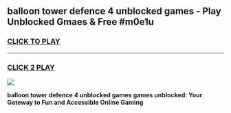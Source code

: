
## balloon tower defence 4 unblocked games - Play Unblocked Gmaes & Free #m0e1u
<h3>
<a href="https://news.freeplayer.one?title=balloon_tower_defence_4_unblocked_games&ref=24F">CLICK TO PLAY</a></h3>
<hr>

<h3>
<a href="https://news.freeplayer.one?title=balloon_tower_defence_4_unblocked_games&ref=24F">CLICK 2 PLAY</a>
  
</h3>

<a href="https://news.freeplayer.one?title=balloon_tower_defence_4_unblocked_games&ref=24F/"><img src="https://clearcache.store/games.png"></a>


**balloon tower defence 4 unblocked games games unblocked: Your Gateway to Fun and Accessible Online Gaming**
